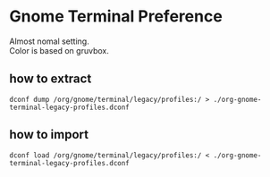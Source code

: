 # Gnome Terminal Preference  

Almost nomal setting.  
Color is based on gruvbox.  

## how to extract  
```
dconf dump /org/gnome/terminal/legacy/profiles:/ > ./org-gnome-terminal-legacy-profiles.dconf
```  

## how to import  
```
dconf load /org/gnome/terminal/legacy/profiles:/ < ./org-gnome-terminal-legacy-profiles.dconf
```
